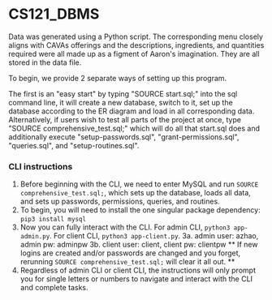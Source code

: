 # CS121_DBMS

Data was generated using a Python script. The corresponding menu closely aligns with CAVAs offerings and the descriptions, ingredients, and quantities required were all made up as a figment of Aaron's imagination. They are all stored in the data file.

To begin, we provide 2 separate ways of setting up this program. 

The first is an "easy start" by typing "SOURCE start.sql;" into the sql command line, it will create a new database, switch to it, set up the database according to the ER diagram and load in all corresponding data. Alternatively, if users wish to test all parts of the project at once, type "SOURCE comprehensive_test.sql;" which will do all that start.sql does and additionally execute "setup-passwords.sql", "grant-permissions.sql", "queries.sql", and "setup-routines.sql". 

### CLI instructions
1. Before beginning with the CLI, we need to enter MySQL and run `SOURCE comprehensive_test.sql;`, which sets up the database, loads all data, and sets up passwords, permissions, queries, and routines. 
2. To begin, you will need to install the one singular package dependency: `pip3 install mysql`
3. Now you can fully interact with the CLI. For admin CLI, `python3 app-admin.py`. For client CLI, `python3 app-client.py`.
    3a. admin user: azhao, admin pw: adminpw
    3b. client user: client, client pw: clientpw
    ** If new logins are created and/or passwords are changed and you forget, rerunning `SOURCE comprehensive_test.sql;` will clear it all out. **
4. Regardless of admin CLI or client CLI, the instructions will only prompt you for single letters or numbers to navigate and interact with the CLI and complete tasks. 
